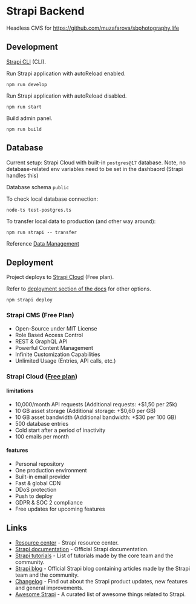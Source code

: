 # Strapi Backend

Headless CMS for https://github.com/muzafarova/sbphotography.life

## Development

[Strapi CLI](https://docs.strapi.io/dev-docs/cli) (CLI).

Run Strapi application with autoReload enabled.

```
npm run develop
```

Run Strapi application with autoReload disabled. 

```
npm run start
```

Build admin panel. 

```
npm run build
```

## Database

Current setup: Strapi Cloud with built-in `postgres@17` database.
Note, no detabase-related env variables need to be set in the dashbaord (Strapi handles this)

Database schema `public`

To check local database connection:

```
node-ts test-postgres.ts
```

To transfer local data to production (and other way around):

```
npm run strapi -- transfer
```

Reference [Data Management](https://docs.strapi.io/cms/features/data-management)

## Deployment

Project deploys to [Strapi Cloud](https://cloud.strapi.io/projects/sbphotography-life-backend-73394f1ae4/production/deployments) (Free plan).

Refer to [deployment section of the docs](https://docs.strapi.io/dev-docs/deployment) for other options.

```
npm strapi deploy
```

### Strapi CMS (Free Plan)

- Open-Source under MIT License
- Role Based Access Control
- REST & GraphQL API
- Powerful Content Management
- Infinite Customization Capabilities
- Unlimited Usage (Entries, API calls, etc.)

### Strapi Cloud ([Free plan](https://strapi.io/pricing-cloud))

#### limitations

- 10,000/month API requests (Additional requests: +$1,50 per 25k)
- 10 GB asset storage (Additional storage: +$0,60 per GB)
- 10 GB asset bandwidth (Additional bandwidth: +$30 per 100 GB)
- 500 database entries
- Cold start after a period of inactivity
- 100 emails per month

#### features

- Personal repository
- One production environment
- Built-in email provider
- Fast & global CDN
- DDoS protection
- Push to deploy
- GDPR & SOC 2 compliance
- Free updates for upcoming features

## Links

- [Resource center](https://strapi.io/resource-center) - Strapi resource center.
- [Strapi documentation](https://docs.strapi.io) - Official Strapi documentation.
- [Strapi tutorials](https://strapi.io/tutorials) - List of tutorials made by the core team and the community.
- [Strapi blog](https://strapi.io/blog) - Official Strapi blog containing articles made by the Strapi team and the community.
- [Changelog](https://strapi.io/changelog) - Find out about the Strapi product updates, new features and general improvements.
- [Awesome Strapi](https://github.com/strapi/awesome-strapi) - A curated list of awesome things related to Strapi.
